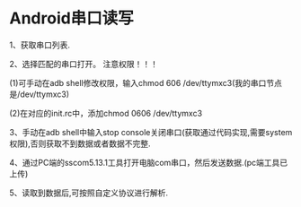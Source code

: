 # Android串口读写

1、获取串口列表.

2、选择匹配的串口打开。
注意权限！！！

(1)可手动在adb shell修改权限，输入chmod 606 /dev/ttymxc3(我的串口节点是/dev/ttymxc3)

(2)在对应的init.rc中，添加chmod 0606 /dev/ttymxc3

3、手动在adb shell中输入stop console关闭串口(获取通过代码实现,需要system权限),否则获取不到数据或者数据不完整.

4、通过PC端的sscom5.13.1工具打开电脑com串口，然后发送数据.(pc端工具已上传)

5、读取到数据后,可按照自定义协议进行解析.